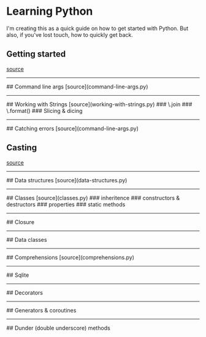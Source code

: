 # Learning Python
I'm creating this as a quick guide on how to get started with Python. But also, if you've lost touch, how to quickly get back.

## Getting started
[source](getting-started.py)

<hr>
## Command line args
[source](command-line-args.py)

<hr>
## Working with Strings
[source](working-with-strings.py)
### \<string>.join
### \<string>.format()
### Slicing & dicing

<hr>
## Catching errors
[source](command-line-args.py)

## Casting
[source](casting.py)

<hr>
## Data structures
[source](data-structures.py)

<hr>
## Classes
[source](classes.py)
### inheritence
### constructors & destructors
### properties
### static methods

<hr>
## Closure
<WIP>

<hr>
## Data classes
<WIP>

<hr>
## Comprehensions
[source](comprehensions.py)

<hr>
## Sqlite
<WIP>

<hr>
## Decorators
<WIP>

<hr>
## Generators & coroutines
<WIP>

<hr>
## Dunder (double underscore) methods
<WIP>
